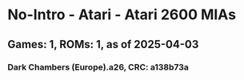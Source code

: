 # No-Intro - Atari - Atari 2600 MIAs
## Games: 1, ROMs: 1, as of 2025-04-03

### Dark Chambers (Europe).a26, CRC: a138b73a

